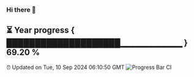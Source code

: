 ### Hi there 👋
⏳ Year progress { ████████████████████▁▁▁▁▁▁▁▁▁▁ } 69.20 %
---
⏰ Updated on Tue, 10 Sep 2024 06:10:50 GMT
![Progress Bar CI](https://github.com/Moyi321/Moyi321/workflows/Progress%20Bar%20CI/badge.svg)
